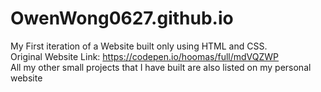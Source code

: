 # OwenWong0627.github.io

My First iteration of a Website built only using HTML and CSS.
<br>
Original Website Link: https://codepen.io/hoomas/full/mdVQZWP
<br>
All my other small projects that I have built are also listed on my personal website
